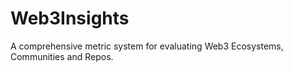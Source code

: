 # Web3Insights

A comprehensive metric system for evaluating Web3 Ecosystems, Communities and Repos.
